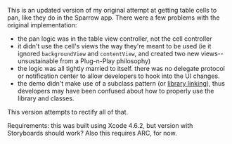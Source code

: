 This is an updated version of my original attempt at getting table cells to pan, like they do in the Sparrow app. There were a few problems with the original implementation:

- the pan logic was in the table view controller, not the cell controller
- it didn't use the cell's views the way they're meant to be used (ie it ignored `backgroundView` and `contentView`, and created two new views--unsustainable from a Plug-n-Play philosophy)
- the logic was all tightly married to itself. there was no delegate protocol or notification center to allow developers to hook into the UI changes.
- the demo didn't make use of a subclass pattern (or [library linking](https://gist.github.com/spilliams/5273740)), thus developers may have been confused about how to properly use the library and classes.

This version attempts to rectify all of that.

Requirements: this was built using Xcode 4.6.2, but version with Storyboards should work? Also this requires ARC, for now.
